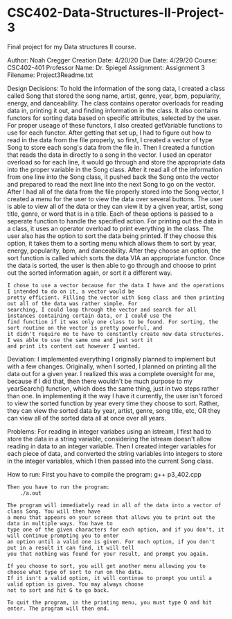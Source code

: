 # CSC402-Data-Structures-II-Project-3
Final project for my Data structures II course.

Author:         Noah Cregger
Creation Date:  4/20/20
Due Date:       4/29/20
Course:         CSC402-401
Professor Name: Dr. Spiegel
Assignment:     Assignment 3 
Filename:       Project3Readme.txt

Design Decisions:
	To hold the information of the song data, I created a class called Song that stored the song name,
	artist, genre, year, bpm, popularity, energy, and danceability. The class contains operator overloads
	for reading data in, printing it out, and finding information in the class. It also contains functors for 
	sorting data based on specific attributes, selected by the user. For proper useage of these functors, I 
	also created getVariable functions to use for each functor. After getting that set up, I had to 
	figure out how to read in the data from the file properly, so first, I created a vector of type Song
	to store each song's data from the file in. Then I created a function that reads the data in directly
	to a song in the vector. I used an operator overload so for each line, it would go through and store the 
	appropriate data into the proper variable in the Song class. After it read all of the information from one line
	into the Song class, it pushed back the Song onto the vector and prepared to read the next line into
	the next Song to go on the vector. After I had all of the data from the file properly stored into the
	Song vector, I created a menu for the user to view the data over several buttons. The user is able to view
	all of the data or they can view it by a given year, artist, song title, genre, or word that is in a title. 
	Each of these options is passed to a seperate function to handle the specified action. For printing out the
	data in a class, it uses an operator overload to print everything in the class. The user also has the option
	to sort the data being printed. If they choose this option, it takes them to a sorting menu which allows them
	to sort by year, energy, popularity, bpm, and danceability. After they choose an option, the sort function is called
	which sorts the data VIA an appropriate functor. Once the data is sorted, the user is then able to go through and 
	choose to print out the sorted information again, or sort it a different way. 
	
	I chose to use a vector because for the data I have and the operations I intended to do on it, a vector would be 
	pretty efficient. Filling the vector with Song class and then printing out all of the data was rather simple. For 
	searching, I could loop through the vector and search for all instances containing certain data, or I could use the 
	find function if it was only one class to be found. For sorting, the sort routine on the vector is pretty powerful, and
	it didn't require me to have to constantly create new data structures. I was able to use the same one and just sort it
	and print its content out however I wanted. 

Deviation:
	I implemented everything I originally planned to implement but with a few changes. Originally, when I sorted, I planned
	on printing all the data out for a given year. I realized this was a complete oversight for me, because if I did that,
	then there wouldn't be much purpose to my yearSearch() function, which does the same thing, just in two steps rather than
	one. In implementing it the way I have it currently, the user isn't forced to view the sorted function by year every time 
	they choose to sort. Rather, they can view the sorted data by year, artist, genre, song title, etc, OR they can view all
	of the sorted data all at once over all years. 
	
Problems:
	For reading in integer variabes using an istream, I first had to store the data in a string variable,
	considering the istream doesn't allow reading in data to an integer variable. Then I created integer
	variables for each piece of data, and converted the string variables into integers to store in the
	integer variables, which I then passed into the current Song class.

How to run:
	First you have to compile the program:
		g++ p3_402.cpp
		
	Then you have to run the program:
		./a.out
		
	The program will immediately read in all of the data into a vector of class Song. You will then have 
	a menu that appears on your screen that allows you to print out the data in multiple ways. You have to 
	type one of the given characters for each option, and if you don't, it will continue prompting you to enter
	an option until a valid one is given. For each option, if you don't put in a result it can find, it will tell
	you that nothing was found for your result, and prompt you again. 
	
	If you choose to sort, you will get another menu allowing you to choose what type of sort to run on the data.
	If it isn't a valid option, it will continue to prompt you until a valid option is given. You may always choose
	not to sort and hit G to go back.
	
	To quit the program, in the printing menu, you must type Q and hit enter. The program will then end.
